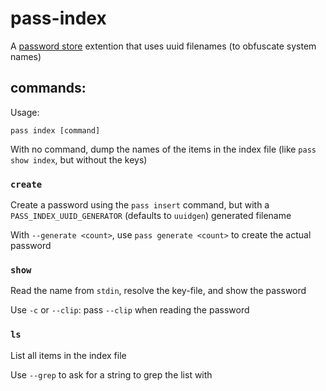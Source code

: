 # pass-index

A [password store](https://www.passwordstore.org/) extention that uses uuid filenames (to obfuscate system names)

## commands:

Usage:

```
pass index [command]
```

With no command, dump the names of the items in the index file (like `pass show index`, but without the keys)

### `create`

Create a password using the `pass insert` command, but with a `PASS_INDEX_UUID_GENERATOR` (defaults to `uuidgen`) generated filename

With `--generate <count>`, use `pass generate <count>` to create the actual password

### `show`

Read the name from `stdin`, resolve the key-file, and show the password

Use `-c` or `--clip`: pass `--clip` when reading the password

### `ls`

List all items in the index file

Use `--grep` to ask for a string to grep the list with
